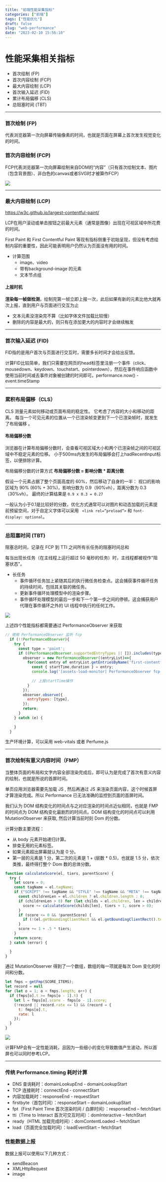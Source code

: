 ```yaml
---
title: "前端性能采集指标"
categories: ["前端"]
tags: ["性能优化"]
draft: false
slug: "web-performance"
date: "2023-02-10 15:56:10"
---
```


# 性能采集相关指标

- 首次绘制 (FP)
- 首次内容绘制 (FCP)
- 最大内容绘制 (LCP)
- 首次输入延迟 (FID)
- 累计布局偏移 (CLS)
- 总阻塞时间 (TBT)

---
### 首次绘制 (FP)

代表浏览器第一次向屏幕传输像素的时间，也就是页面在屏幕上首次发生视觉变化的时间。

### 首次内容绘制 (FCP)

FCP代表浏览器第一次向屏幕绘制来自DOM的“内容”（只有首次绘制文本、图片（包含背景图）、非白色的canvas或者SVG时才被算作FCP）

![](https://img.bi-bo.cn/2023/02/9cfd7602-885f-4b80-be69-fbc5bc3098eb.jpg)

---

### 最大内容绘制 (LCP)
https://w3c.github.io/largest-contentful-paint/

LCP在用户滚动或单击按钮之前最大元素（通常是图像）出现在可视区域中所花费的时间。

First Paint 和 First Contentful Paint 等现有指标侧重于初始呈现，但没有考虑绘制内容的重要性，因此可能表明用户仍然认为页面没有用的时间。

-  计算范围
    - image、video
    - 带有background-image 的元素
    - 文本节点组

#### 上报时机

**渲染每一帧做检测**，绘制完第一帧立即上报一次，此后如果有新的元素比他大就再次上报，直到用户与页面进行交互为止
- 文本元素没渲染完不算（比如字体文件加载比较慢）
- 删除的内容是最大的，则只有在添加更大的内容时才会继续触发

--- 

### 首次输入延迟 (FID)
FID指的是用户首次与页面进行交互时，需要多长时间才会给出反馈。

计算FID比较简单，我们只需要在网页的head标签里注册一个事件（click、mousedown、keydown、touchstart、pointerdown），然后在事件响应函数中使用当前时间减去事件对象被创建的时间即可。performance.now() - event.timeStamp

---

### 累积布局偏移（CLS）
CLS 测量元素如何移动或页面布局的稳定性。 它考虑了内容的大小和移动的距离。
每当一个可见元素的位置从一个已渲染帧变更到下一个已渲染帧时，就发生了布局偏移 。

#### 布局偏移分数
浏览器在计算布局偏移分数时，会查看可视区域大小和两个已渲染帧之间的可视区域中不稳定元素的位移。
小于500ms内发生的布局偏移会打上hadRecentInput标签，以便排除计算。

布局偏移分数的计算方式
**布局偏移分数 = 影响分数 * 距离分数**

假设一个元素占据了整个页面高度的 60%，然后移动了自身的一半：
视口的影响区域为 90% (60% + 30%)，影响分数为 0.9（90%vh），距离分数为 0.3（30%vh）。
最终的计算结果是 `0.9 x 0.3 = 0.27`

一般认为小于0.1是比较好的分数，优化方式通常可以对图片和动态加载的元素提前预留空间，对于自定义字体可以采用
` <link rel=”preload”>` 和 `font-display: optional`。

---

### 总阻塞时间 (TBT)
阻塞总时间，记录在 FCP 到 TTI 之间所有⻓任务的阻塞时间总和

每当出现长任务（在主线程上运行超过 50 毫秒的任务）时，主线程都被视作"阻塞状态"。

- 长任务
    - 事件循环任务加上紧随其后的执行微任务检查点。这会捕获事件循环任务的持续时间，包括其关联的微任务。
    - 更新事件循环处理模型中的渲染步骤。
    - 事件循环处理模型的最后一步和下一个第一步之间的停顿。这会捕获用户代理在事件循环之外的 UI 线程中执行的任何工作。

![](https://img.bi-bo.cn/2023/02/de0178bb-bf1d-4ad0-80f2-e92555b79f96.jpg)

上述四个性能指标都需要通过 PerformanceObserver 来获取

```js
// 使用 PerformanceObserver 监听 fcp
  if (!!PerformanceObserver){
    try {
      const type = 'paint';
      if ((PerformanceObserver.supportedEntryTypes || []).includes(type)) {
        observer = new PerformanceObserver((entryList)=>{
          for(const entry of entryList.getEntriesByName('first-contentful-paint')){
            const { startTime,duration } = entry;
            console.log('[assets-load-monitor] PerformanceObserver fcp:', startTime+duration);
            
            // 上报startTime操作
          }
        });
        observer.observe({
          entryTypes: [type],
        });
        return;
      }
    } catch (e) {
      
    }
  }
```

生产环境计算，可以采用 web-vitals 或者 Perfume.js

---

### 首次绘制有意义内容时间（FMP）
当整体页面的布局和文字内容全部渲染完成后，即可认为是完成了首次有意义内容的绘制，也就是所说的首屏时间。

单页应用浏览器需要先加载 JS , 然后再通过 JS 来渲染页面内容，这个时候首屏才算渲染完成。所以 Performance 已无法准确的监控到页面的首屏时间。


我们认为 DOM 结构变化的时间点与之对应渲染的时间点近似相同，也就是 FMP 的时间点为 DOM 结构变化最剧烈的时间点。DOM 结构变化的时间点可以利用  MutationObserver 来获取, 然后计算当前时刻 Dom 的分数。

计算分数主要流程：
- 从 body 元素开始递归计算。
- 排查无用的元素标签。
- 如果元素超出屏幕就认为是 0 分。
- 第一层的元素是 1 分，第二次的元素是 1 + (层数 * 0.5)，也就是 1.5 分，依次类推，最终得打整个 Dom 数的总体分数。

```js
function calculateScore(el, tiers, parentScore) {
  try {
    let score = 0;
    const tagName = el.tagName;
    if ("SCRIPT" !== tagName && "STYLE" !== tagName && "META" !== tagName && "HEAD" !== tagName) {
      const childrenLen = el.children ? el.children.length : 0;
      if (childrenLen > 0) for (let childs = el.children, len = childrenLen - 1; len >= 0; len--) {
        score += calculateScore(childs[len], tiers + 1, score > 0);
      }
      if (score <= 0 && !parentScore) {
        if (!(el.getBoundingClientRect && el.getBoundingClientRect().top < WH)) return 0;
      }
      score += 1 + .5 * tiers;
    }
    return score;
  } catch (error) {

  }
}
```

通过 MutationObserver 得到了一个数组，数组的每一项就是每次 Dom 变化的时间和分数。

```js
let fmps = getFmp(SCORE_ITEMS);
let record = null
for (let o = 1; o < fmps.length; o++) {
  if (fmps[o].t >= fmps[o - 1].t) {
    let l = fmps[o].score - fmps[o - 1].score;
    (!record || record.rate <= l) && (record = {
      t: fmps[o].t,
      rate: l
    });
  }
}
```

![](https://img.bi-bo.cn/2023/02/da0bfff4-59ef-4b95-bdf7-07a0c96c1206.jpg)

计算FMP会有一定性能消耗，且因为一些细小的变化导致数值产生波动，所以首屏也可以同时参考LCP。

---



### 传统 Performance.timing 耗时计算

- DNS 查询耗时：domainLookupEnd - domainLookupStart
- TCP 连接耗时：connectEnd - connectStart
- 内容加载耗时：responseEnd - requestStart
- firstbyte（首包时间）：responseStart – domainLookupStart
- fpt（First Paint Time 首次渲染时间 / 白屏时间）：responseEnd – fetchStart
- tti（Time to Interact 首次可交互时间）：domInteractive – fetchStart
- ready（HTML 加载完成时间）：domContentLoaded – fetchStart
- load（页面完全加载时间）：loadEventStart – fetchStart


### 性能数据上报
数据上报可以使用以下几种方式：

- sendBeacon
- XMLHttpRequest
- image

